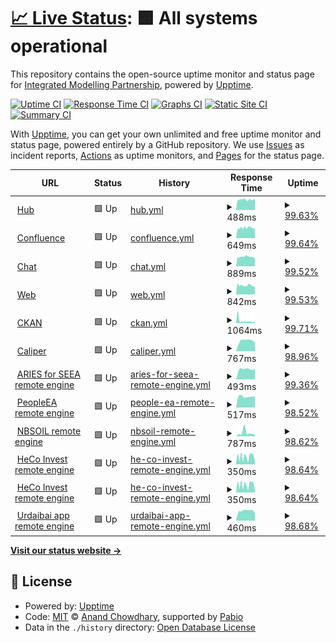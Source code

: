 # [📈 Live Status](https://integratedmodelling.github.io/upptime): <!--live status--> **🟩 All systems operational**

This repository contains the open-source uptime monitor and status page for [Integrated Modelling Partnership](https://integratedmodelling.org), powered by [Upptime](https://github.com/upptime/upptime).

[![Uptime CI](https://github.com/integratedmodelling/upptime/workflows/Uptime%20CI/badge.svg)](https://github.com/integratedmodelling/upptime/actions?query=workflow%3A%22Uptime+CI%22)
[![Response Time CI](https://github.com/integratedmodelling/upptime/workflows/Response%20Time%20CI/badge.svg)](https://github.com/integratedmodelling/upptime/actions?query=workflow%3A%22Response+Time+CI%22)
[![Graphs CI](https://github.com/integratedmodelling/upptime/workflows/Graphs%20CI/badge.svg)](https://github.com/integratedmodelling/upptime/actions?query=workflow%3A%22Graphs+CI%22)
[![Static Site CI](https://github.com/integratedmodelling/upptime/workflows/Static%20Site%20CI/badge.svg)](https://github.com/integratedmodelling/upptime/actions?query=workflow%3A%22Static+Site+CI%22)
[![Summary CI](https://github.com/integratedmodelling/upptime/workflows/Summary%20CI/badge.svg)](https://github.com/integratedmodelling/upptime/actions?query=workflow%3A%22Summary+CI%22)

With [Upptime](https://upptime.js.org), you can get your own unlimited and free uptime monitor and status page, powered entirely by a GitHub repository. We use [Issues](https://github.com/integratedmodelling/upptime/issues) as incident reports, [Actions](https://github.com/integratedmodelling/upptime/actions) as uptime monitors, and [Pages](https://integratedmodelling.github.io/upptime) for the status page.

<!--start: status pages-->
<!-- This summary is generated by Upptime (https://github.com/upptime/upptime) -->
<!-- Do not edit this manually, your changes will be overwritten -->
<!-- prettier-ignore -->
| URL | Status | History | Response Time | Uptime |
| --- | ------ | ------- | ------------- | ------ |
| <img alt="" src="https://icons.duckduckgo.com/ip3/integratedmodelling.org.ico" height="13"> [Hub](https://integratedmodelling.org/hub/) | 🟩 Up | [hub.yml](https://github.com/integratedmodelling/upptime/commits/HEAD/history/hub.yml) | <details><summary><img alt="Response time graph" src="./graphs/hub/response-time-week.png" height="20"> 488ms</summary><br><a href="https://status.integratedmodelling.org/history/hub"><img alt="Response time 507" src="https://img.shields.io/endpoint?url=https%3A%2F%2Fraw.githubusercontent.com%2Fintegratedmodelling%2Fupptime%2FHEAD%2Fapi%2Fhub%2Fresponse-time.json"></a><br><a href="https://status.integratedmodelling.org/history/hub"><img alt="24-hour response time 515" src="https://img.shields.io/endpoint?url=https%3A%2F%2Fraw.githubusercontent.com%2Fintegratedmodelling%2Fupptime%2FHEAD%2Fapi%2Fhub%2Fresponse-time-day.json"></a><br><a href="https://status.integratedmodelling.org/history/hub"><img alt="7-day response time 488" src="https://img.shields.io/endpoint?url=https%3A%2F%2Fraw.githubusercontent.com%2Fintegratedmodelling%2Fupptime%2FHEAD%2Fapi%2Fhub%2Fresponse-time-week.json"></a><br><a href="https://status.integratedmodelling.org/history/hub"><img alt="30-day response time 507" src="https://img.shields.io/endpoint?url=https%3A%2F%2Fraw.githubusercontent.com%2Fintegratedmodelling%2Fupptime%2FHEAD%2Fapi%2Fhub%2Fresponse-time-month.json"></a><br><a href="https://status.integratedmodelling.org/history/hub"><img alt="1-year response time 507" src="https://img.shields.io/endpoint?url=https%3A%2F%2Fraw.githubusercontent.com%2Fintegratedmodelling%2Fupptime%2FHEAD%2Fapi%2Fhub%2Fresponse-time-year.json"></a></details> | <details><summary><a href="https://status.integratedmodelling.org/history/hub">99.63%</a></summary><a href="https://status.integratedmodelling.org/history/hub"><img alt="All-time uptime 99.66%" src="https://img.shields.io/endpoint?url=https%3A%2F%2Fraw.githubusercontent.com%2Fintegratedmodelling%2Fupptime%2FHEAD%2Fapi%2Fhub%2Fuptime.json"></a><br><a href="https://status.integratedmodelling.org/history/hub"><img alt="24-hour uptime 100.00%" src="https://img.shields.io/endpoint?url=https%3A%2F%2Fraw.githubusercontent.com%2Fintegratedmodelling%2Fupptime%2FHEAD%2Fapi%2Fhub%2Fuptime-day.json"></a><br><a href="https://status.integratedmodelling.org/history/hub"><img alt="7-day uptime 99.63%" src="https://img.shields.io/endpoint?url=https%3A%2F%2Fraw.githubusercontent.com%2Fintegratedmodelling%2Fupptime%2FHEAD%2Fapi%2Fhub%2Fuptime-week.json"></a><br><a href="https://status.integratedmodelling.org/history/hub"><img alt="30-day uptime 99.66%" src="https://img.shields.io/endpoint?url=https%3A%2F%2Fraw.githubusercontent.com%2Fintegratedmodelling%2Fupptime%2FHEAD%2Fapi%2Fhub%2Fuptime-month.json"></a><br><a href="https://status.integratedmodelling.org/history/hub"><img alt="1-year uptime 99.66%" src="https://img.shields.io/endpoint?url=https%3A%2F%2Fraw.githubusercontent.com%2Fintegratedmodelling%2Fupptime%2FHEAD%2Fapi%2Fhub%2Fuptime-year.json"></a></details>
| <img alt="" src="https://icons.duckduckgo.com/ip3/confluence.integratedmodelling.org.ico" height="13"> [Confluence](https://confluence.integratedmodelling.org/) | 🟩 Up | [confluence.yml](https://github.com/integratedmodelling/upptime/commits/HEAD/history/confluence.yml) | <details><summary><img alt="Response time graph" src="./graphs/confluence/response-time-week.png" height="20"> 649ms</summary><br><a href="https://status.integratedmodelling.org/history/confluence"><img alt="Response time 663" src="https://img.shields.io/endpoint?url=https%3A%2F%2Fraw.githubusercontent.com%2Fintegratedmodelling%2Fupptime%2FHEAD%2Fapi%2Fconfluence%2Fresponse-time.json"></a><br><a href="https://status.integratedmodelling.org/history/confluence"><img alt="24-hour response time 602" src="https://img.shields.io/endpoint?url=https%3A%2F%2Fraw.githubusercontent.com%2Fintegratedmodelling%2Fupptime%2FHEAD%2Fapi%2Fconfluence%2Fresponse-time-day.json"></a><br><a href="https://status.integratedmodelling.org/history/confluence"><img alt="7-day response time 649" src="https://img.shields.io/endpoint?url=https%3A%2F%2Fraw.githubusercontent.com%2Fintegratedmodelling%2Fupptime%2FHEAD%2Fapi%2Fconfluence%2Fresponse-time-week.json"></a><br><a href="https://status.integratedmodelling.org/history/confluence"><img alt="30-day response time 663" src="https://img.shields.io/endpoint?url=https%3A%2F%2Fraw.githubusercontent.com%2Fintegratedmodelling%2Fupptime%2FHEAD%2Fapi%2Fconfluence%2Fresponse-time-month.json"></a><br><a href="https://status.integratedmodelling.org/history/confluence"><img alt="1-year response time 663" src="https://img.shields.io/endpoint?url=https%3A%2F%2Fraw.githubusercontent.com%2Fintegratedmodelling%2Fupptime%2FHEAD%2Fapi%2Fconfluence%2Fresponse-time-year.json"></a></details> | <details><summary><a href="https://status.integratedmodelling.org/history/confluence">99.64%</a></summary><a href="https://status.integratedmodelling.org/history/confluence"><img alt="All-time uptime 99.67%" src="https://img.shields.io/endpoint?url=https%3A%2F%2Fraw.githubusercontent.com%2Fintegratedmodelling%2Fupptime%2FHEAD%2Fapi%2Fconfluence%2Fuptime.json"></a><br><a href="https://status.integratedmodelling.org/history/confluence"><img alt="24-hour uptime 100.00%" src="https://img.shields.io/endpoint?url=https%3A%2F%2Fraw.githubusercontent.com%2Fintegratedmodelling%2Fupptime%2FHEAD%2Fapi%2Fconfluence%2Fuptime-day.json"></a><br><a href="https://status.integratedmodelling.org/history/confluence"><img alt="7-day uptime 99.64%" src="https://img.shields.io/endpoint?url=https%3A%2F%2Fraw.githubusercontent.com%2Fintegratedmodelling%2Fupptime%2FHEAD%2Fapi%2Fconfluence%2Fuptime-week.json"></a><br><a href="https://status.integratedmodelling.org/history/confluence"><img alt="30-day uptime 99.67%" src="https://img.shields.io/endpoint?url=https%3A%2F%2Fraw.githubusercontent.com%2Fintegratedmodelling%2Fupptime%2FHEAD%2Fapi%2Fconfluence%2Fuptime-month.json"></a><br><a href="https://status.integratedmodelling.org/history/confluence"><img alt="1-year uptime 99.67%" src="https://img.shields.io/endpoint?url=https%3A%2F%2Fraw.githubusercontent.com%2Fintegratedmodelling%2Fupptime%2FHEAD%2Fapi%2Fconfluence%2Fuptime-year.json"></a></details>
| <img alt="" src="https://icons.duckduckgo.com/ip3/chat.integratedmodelling.org.ico" height="13"> [Chat](https://chat.integratedmodelling.org/) | 🟩 Up | [chat.yml](https://github.com/integratedmodelling/upptime/commits/HEAD/history/chat.yml) | <details><summary><img alt="Response time graph" src="./graphs/chat/response-time-week.png" height="20"> 889ms</summary><br><a href="https://status.integratedmodelling.org/history/chat"><img alt="Response time 923" src="https://img.shields.io/endpoint?url=https%3A%2F%2Fraw.githubusercontent.com%2Fintegratedmodelling%2Fupptime%2FHEAD%2Fapi%2Fchat%2Fresponse-time.json"></a><br><a href="https://status.integratedmodelling.org/history/chat"><img alt="24-hour response time 743" src="https://img.shields.io/endpoint?url=https%3A%2F%2Fraw.githubusercontent.com%2Fintegratedmodelling%2Fupptime%2FHEAD%2Fapi%2Fchat%2Fresponse-time-day.json"></a><br><a href="https://status.integratedmodelling.org/history/chat"><img alt="7-day response time 889" src="https://img.shields.io/endpoint?url=https%3A%2F%2Fraw.githubusercontent.com%2Fintegratedmodelling%2Fupptime%2FHEAD%2Fapi%2Fchat%2Fresponse-time-week.json"></a><br><a href="https://status.integratedmodelling.org/history/chat"><img alt="30-day response time 923" src="https://img.shields.io/endpoint?url=https%3A%2F%2Fraw.githubusercontent.com%2Fintegratedmodelling%2Fupptime%2FHEAD%2Fapi%2Fchat%2Fresponse-time-month.json"></a><br><a href="https://status.integratedmodelling.org/history/chat"><img alt="1-year response time 923" src="https://img.shields.io/endpoint?url=https%3A%2F%2Fraw.githubusercontent.com%2Fintegratedmodelling%2Fupptime%2FHEAD%2Fapi%2Fchat%2Fresponse-time-year.json"></a></details> | <details><summary><a href="https://status.integratedmodelling.org/history/chat">99.52%</a></summary><a href="https://status.integratedmodelling.org/history/chat"><img alt="All-time uptime 99.55%" src="https://img.shields.io/endpoint?url=https%3A%2F%2Fraw.githubusercontent.com%2Fintegratedmodelling%2Fupptime%2FHEAD%2Fapi%2Fchat%2Fuptime.json"></a><br><a href="https://status.integratedmodelling.org/history/chat"><img alt="24-hour uptime 100.00%" src="https://img.shields.io/endpoint?url=https%3A%2F%2Fraw.githubusercontent.com%2Fintegratedmodelling%2Fupptime%2FHEAD%2Fapi%2Fchat%2Fuptime-day.json"></a><br><a href="https://status.integratedmodelling.org/history/chat"><img alt="7-day uptime 99.52%" src="https://img.shields.io/endpoint?url=https%3A%2F%2Fraw.githubusercontent.com%2Fintegratedmodelling%2Fupptime%2FHEAD%2Fapi%2Fchat%2Fuptime-week.json"></a><br><a href="https://status.integratedmodelling.org/history/chat"><img alt="30-day uptime 99.55%" src="https://img.shields.io/endpoint?url=https%3A%2F%2Fraw.githubusercontent.com%2Fintegratedmodelling%2Fupptime%2FHEAD%2Fapi%2Fchat%2Fuptime-month.json"></a><br><a href="https://status.integratedmodelling.org/history/chat"><img alt="1-year uptime 99.55%" src="https://img.shields.io/endpoint?url=https%3A%2F%2Fraw.githubusercontent.com%2Fintegratedmodelling%2Fupptime%2FHEAD%2Fapi%2Fchat%2Fuptime-year.json"></a></details>
| <img alt="" src="https://icons.duckduckgo.com/ip3/klab.integratedmodelling.org.ico" height="13"> [Web](https://klab.integratedmodelling.org/) | 🟩 Up | [web.yml](https://github.com/integratedmodelling/upptime/commits/HEAD/history/web.yml) | <details><summary><img alt="Response time graph" src="./graphs/web/response-time-week.png" height="20"> 842ms</summary><br><a href="https://status.integratedmodelling.org/history/web"><img alt="Response time 848" src="https://img.shields.io/endpoint?url=https%3A%2F%2Fraw.githubusercontent.com%2Fintegratedmodelling%2Fupptime%2FHEAD%2Fapi%2Fweb%2Fresponse-time.json"></a><br><a href="https://status.integratedmodelling.org/history/web"><img alt="24-hour response time 770" src="https://img.shields.io/endpoint?url=https%3A%2F%2Fraw.githubusercontent.com%2Fintegratedmodelling%2Fupptime%2FHEAD%2Fapi%2Fweb%2Fresponse-time-day.json"></a><br><a href="https://status.integratedmodelling.org/history/web"><img alt="7-day response time 842" src="https://img.shields.io/endpoint?url=https%3A%2F%2Fraw.githubusercontent.com%2Fintegratedmodelling%2Fupptime%2FHEAD%2Fapi%2Fweb%2Fresponse-time-week.json"></a><br><a href="https://status.integratedmodelling.org/history/web"><img alt="30-day response time 848" src="https://img.shields.io/endpoint?url=https%3A%2F%2Fraw.githubusercontent.com%2Fintegratedmodelling%2Fupptime%2FHEAD%2Fapi%2Fweb%2Fresponse-time-month.json"></a><br><a href="https://status.integratedmodelling.org/history/web"><img alt="1-year response time 848" src="https://img.shields.io/endpoint?url=https%3A%2F%2Fraw.githubusercontent.com%2Fintegratedmodelling%2Fupptime%2FHEAD%2Fapi%2Fweb%2Fresponse-time-year.json"></a></details> | <details><summary><a href="https://status.integratedmodelling.org/history/web">99.53%</a></summary><a href="https://status.integratedmodelling.org/history/web"><img alt="All-time uptime 99.55%" src="https://img.shields.io/endpoint?url=https%3A%2F%2Fraw.githubusercontent.com%2Fintegratedmodelling%2Fupptime%2FHEAD%2Fapi%2Fweb%2Fuptime.json"></a><br><a href="https://status.integratedmodelling.org/history/web"><img alt="24-hour uptime 100.00%" src="https://img.shields.io/endpoint?url=https%3A%2F%2Fraw.githubusercontent.com%2Fintegratedmodelling%2Fupptime%2FHEAD%2Fapi%2Fweb%2Fuptime-day.json"></a><br><a href="https://status.integratedmodelling.org/history/web"><img alt="7-day uptime 99.53%" src="https://img.shields.io/endpoint?url=https%3A%2F%2Fraw.githubusercontent.com%2Fintegratedmodelling%2Fupptime%2FHEAD%2Fapi%2Fweb%2Fuptime-week.json"></a><br><a href="https://status.integratedmodelling.org/history/web"><img alt="30-day uptime 99.55%" src="https://img.shields.io/endpoint?url=https%3A%2F%2Fraw.githubusercontent.com%2Fintegratedmodelling%2Fupptime%2FHEAD%2Fapi%2Fweb%2Fuptime-month.json"></a><br><a href="https://status.integratedmodelling.org/history/web"><img alt="1-year uptime 99.55%" src="https://img.shields.io/endpoint?url=https%3A%2F%2Fraw.githubusercontent.com%2Fintegratedmodelling%2Fupptime%2FHEAD%2Fapi%2Fweb%2Fuptime-year.json"></a></details>
| <img alt="" src="https://icons.duckduckgo.com/ip3/data.integratedmodelling.org.ico" height="13"> [CKAN](https://data.integratedmodelling.org/) | 🟩 Up | [ckan.yml](https://github.com/integratedmodelling/upptime/commits/HEAD/history/ckan.yml) | <details><summary><img alt="Response time graph" src="./graphs/ckan/response-time-week.png" height="20"> 1064ms</summary><br><a href="https://status.integratedmodelling.org/history/ckan"><img alt="Response time 946" src="https://img.shields.io/endpoint?url=https%3A%2F%2Fraw.githubusercontent.com%2Fintegratedmodelling%2Fupptime%2FHEAD%2Fapi%2Fckan%2Fresponse-time.json"></a><br><a href="https://status.integratedmodelling.org/history/ckan"><img alt="24-hour response time 630" src="https://img.shields.io/endpoint?url=https%3A%2F%2Fraw.githubusercontent.com%2Fintegratedmodelling%2Fupptime%2FHEAD%2Fapi%2Fckan%2Fresponse-time-day.json"></a><br><a href="https://status.integratedmodelling.org/history/ckan"><img alt="7-day response time 1064" src="https://img.shields.io/endpoint?url=https%3A%2F%2Fraw.githubusercontent.com%2Fintegratedmodelling%2Fupptime%2FHEAD%2Fapi%2Fckan%2Fresponse-time-week.json"></a><br><a href="https://status.integratedmodelling.org/history/ckan"><img alt="30-day response time 946" src="https://img.shields.io/endpoint?url=https%3A%2F%2Fraw.githubusercontent.com%2Fintegratedmodelling%2Fupptime%2FHEAD%2Fapi%2Fckan%2Fresponse-time-month.json"></a><br><a href="https://status.integratedmodelling.org/history/ckan"><img alt="1-year response time 946" src="https://img.shields.io/endpoint?url=https%3A%2F%2Fraw.githubusercontent.com%2Fintegratedmodelling%2Fupptime%2FHEAD%2Fapi%2Fckan%2Fresponse-time-year.json"></a></details> | <details><summary><a href="https://status.integratedmodelling.org/history/ckan">99.71%</a></summary><a href="https://status.integratedmodelling.org/history/ckan"><img alt="All-time uptime 99.72%" src="https://img.shields.io/endpoint?url=https%3A%2F%2Fraw.githubusercontent.com%2Fintegratedmodelling%2Fupptime%2FHEAD%2Fapi%2Fckan%2Fuptime.json"></a><br><a href="https://status.integratedmodelling.org/history/ckan"><img alt="24-hour uptime 100.00%" src="https://img.shields.io/endpoint?url=https%3A%2F%2Fraw.githubusercontent.com%2Fintegratedmodelling%2Fupptime%2FHEAD%2Fapi%2Fckan%2Fuptime-day.json"></a><br><a href="https://status.integratedmodelling.org/history/ckan"><img alt="7-day uptime 99.71%" src="https://img.shields.io/endpoint?url=https%3A%2F%2Fraw.githubusercontent.com%2Fintegratedmodelling%2Fupptime%2FHEAD%2Fapi%2Fckan%2Fuptime-week.json"></a><br><a href="https://status.integratedmodelling.org/history/ckan"><img alt="30-day uptime 99.72%" src="https://img.shields.io/endpoint?url=https%3A%2F%2Fraw.githubusercontent.com%2Fintegratedmodelling%2Fupptime%2FHEAD%2Fapi%2Fckan%2Fuptime-month.json"></a><br><a href="https://status.integratedmodelling.org/history/ckan"><img alt="1-year uptime 99.72%" src="https://img.shields.io/endpoint?url=https%3A%2F%2Fraw.githubusercontent.com%2Fintegratedmodelling%2Fupptime%2FHEAD%2Fapi%2Fckan%2Fuptime-year.json"></a></details>
| <img alt="" src="https://icons.duckduckgo.com/ip3/caliper.integratedmodelling.org.ico" height="13"> [Caliper](https://caliper.integratedmodelling.org/caliper/browse/showvoc) | 🟩 Up | [caliper.yml](https://github.com/integratedmodelling/upptime/commits/HEAD/history/caliper.yml) | <details><summary><img alt="Response time graph" src="./graphs/caliper/response-time-week.png" height="20"> 767ms</summary><br><a href="https://status.integratedmodelling.org/history/caliper"><img alt="Response time 767" src="https://img.shields.io/endpoint?url=https%3A%2F%2Fraw.githubusercontent.com%2Fintegratedmodelling%2Fupptime%2FHEAD%2Fapi%2Fcaliper%2Fresponse-time.json"></a><br><a href="https://status.integratedmodelling.org/history/caliper"><img alt="24-hour response time 645" src="https://img.shields.io/endpoint?url=https%3A%2F%2Fraw.githubusercontent.com%2Fintegratedmodelling%2Fupptime%2FHEAD%2Fapi%2Fcaliper%2Fresponse-time-day.json"></a><br><a href="https://status.integratedmodelling.org/history/caliper"><img alt="7-day response time 767" src="https://img.shields.io/endpoint?url=https%3A%2F%2Fraw.githubusercontent.com%2Fintegratedmodelling%2Fupptime%2FHEAD%2Fapi%2Fcaliper%2Fresponse-time-week.json"></a><br><a href="https://status.integratedmodelling.org/history/caliper"><img alt="30-day response time 767" src="https://img.shields.io/endpoint?url=https%3A%2F%2Fraw.githubusercontent.com%2Fintegratedmodelling%2Fupptime%2FHEAD%2Fapi%2Fcaliper%2Fresponse-time-month.json"></a><br><a href="https://status.integratedmodelling.org/history/caliper"><img alt="1-year response time 767" src="https://img.shields.io/endpoint?url=https%3A%2F%2Fraw.githubusercontent.com%2Fintegratedmodelling%2Fupptime%2FHEAD%2Fapi%2Fcaliper%2Fresponse-time-year.json"></a></details> | <details><summary><a href="https://status.integratedmodelling.org/history/caliper">98.96%</a></summary><a href="https://status.integratedmodelling.org/history/caliper"><img alt="All-time uptime 98.96%" src="https://img.shields.io/endpoint?url=https%3A%2F%2Fraw.githubusercontent.com%2Fintegratedmodelling%2Fupptime%2FHEAD%2Fapi%2Fcaliper%2Fuptime.json"></a><br><a href="https://status.integratedmodelling.org/history/caliper"><img alt="24-hour uptime 100.00%" src="https://img.shields.io/endpoint?url=https%3A%2F%2Fraw.githubusercontent.com%2Fintegratedmodelling%2Fupptime%2FHEAD%2Fapi%2Fcaliper%2Fuptime-day.json"></a><br><a href="https://status.integratedmodelling.org/history/caliper"><img alt="7-day uptime 98.96%" src="https://img.shields.io/endpoint?url=https%3A%2F%2Fraw.githubusercontent.com%2Fintegratedmodelling%2Fupptime%2FHEAD%2Fapi%2Fcaliper%2Fuptime-week.json"></a><br><a href="https://status.integratedmodelling.org/history/caliper"><img alt="30-day uptime 98.96%" src="https://img.shields.io/endpoint?url=https%3A%2F%2Fraw.githubusercontent.com%2Fintegratedmodelling%2Fupptime%2FHEAD%2Fapi%2Fcaliper%2Fuptime-month.json"></a><br><a href="https://status.integratedmodelling.org/history/caliper"><img alt="1-year uptime 98.96%" src="https://img.shields.io/endpoint?url=https%3A%2F%2Fraw.githubusercontent.com%2Fintegratedmodelling%2Fupptime%2FHEAD%2Fapi%2Fcaliper%2Fuptime-year.json"></a></details>
| <img alt="" src="https://icons.duckduckgo.com/ip3/klab.officialstatistics.org.ico" height="13"> [ARIES for SEEA remote engine](https://klab.officialstatistics.org/modeler/) | 🟩 Up | [aries-for-seea-remote-engine.yml](https://github.com/integratedmodelling/upptime/commits/HEAD/history/aries-for-seea-remote-engine.yml) | <details><summary><img alt="Response time graph" src="./graphs/aries-for-seea-remote-engine/response-time-week.png" height="20"> 493ms</summary><br><a href="https://status.integratedmodelling.org/history/aries-for-seea-remote-engine"><img alt="Response time 493" src="https://img.shields.io/endpoint?url=https%3A%2F%2Fraw.githubusercontent.com%2Fintegratedmodelling%2Fupptime%2FHEAD%2Fapi%2Faries-for-seea-remote-engine%2Fresponse-time.json"></a><br><a href="https://status.integratedmodelling.org/history/aries-for-seea-remote-engine"><img alt="24-hour response time 490" src="https://img.shields.io/endpoint?url=https%3A%2F%2Fraw.githubusercontent.com%2Fintegratedmodelling%2Fupptime%2FHEAD%2Fapi%2Faries-for-seea-remote-engine%2Fresponse-time-day.json"></a><br><a href="https://status.integratedmodelling.org/history/aries-for-seea-remote-engine"><img alt="7-day response time 493" src="https://img.shields.io/endpoint?url=https%3A%2F%2Fraw.githubusercontent.com%2Fintegratedmodelling%2Fupptime%2FHEAD%2Fapi%2Faries-for-seea-remote-engine%2Fresponse-time-week.json"></a><br><a href="https://status.integratedmodelling.org/history/aries-for-seea-remote-engine"><img alt="30-day response time 493" src="https://img.shields.io/endpoint?url=https%3A%2F%2Fraw.githubusercontent.com%2Fintegratedmodelling%2Fupptime%2FHEAD%2Fapi%2Faries-for-seea-remote-engine%2Fresponse-time-month.json"></a><br><a href="https://status.integratedmodelling.org/history/aries-for-seea-remote-engine"><img alt="1-year response time 493" src="https://img.shields.io/endpoint?url=https%3A%2F%2Fraw.githubusercontent.com%2Fintegratedmodelling%2Fupptime%2FHEAD%2Fapi%2Faries-for-seea-remote-engine%2Fresponse-time-year.json"></a></details> | <details><summary><a href="https://status.integratedmodelling.org/history/aries-for-seea-remote-engine">99.36%</a></summary><a href="https://status.integratedmodelling.org/history/aries-for-seea-remote-engine"><img alt="All-time uptime 99.36%" src="https://img.shields.io/endpoint?url=https%3A%2F%2Fraw.githubusercontent.com%2Fintegratedmodelling%2Fupptime%2FHEAD%2Fapi%2Faries-for-seea-remote-engine%2Fuptime.json"></a><br><a href="https://status.integratedmodelling.org/history/aries-for-seea-remote-engine"><img alt="24-hour uptime 100.00%" src="https://img.shields.io/endpoint?url=https%3A%2F%2Fraw.githubusercontent.com%2Fintegratedmodelling%2Fupptime%2FHEAD%2Fapi%2Faries-for-seea-remote-engine%2Fuptime-day.json"></a><br><a href="https://status.integratedmodelling.org/history/aries-for-seea-remote-engine"><img alt="7-day uptime 99.36%" src="https://img.shields.io/endpoint?url=https%3A%2F%2Fraw.githubusercontent.com%2Fintegratedmodelling%2Fupptime%2FHEAD%2Fapi%2Faries-for-seea-remote-engine%2Fuptime-week.json"></a><br><a href="https://status.integratedmodelling.org/history/aries-for-seea-remote-engine"><img alt="30-day uptime 99.36%" src="https://img.shields.io/endpoint?url=https%3A%2F%2Fraw.githubusercontent.com%2Fintegratedmodelling%2Fupptime%2FHEAD%2Fapi%2Faries-for-seea-remote-engine%2Fuptime-month.json"></a><br><a href="https://status.integratedmodelling.org/history/aries-for-seea-remote-engine"><img alt="1-year uptime 99.36%" src="https://img.shields.io/endpoint?url=https%3A%2F%2Fraw.githubusercontent.com%2Fintegratedmodelling%2Fupptime%2FHEAD%2Fapi%2Faries-for-seea-remote-engine%2Fuptime-year.json"></a></details>
| <img alt="" src="https://icons.duckduckgo.com/ip3/peopleea.integratedmodelling.org.ico" height="13"> [PeopleEA remote engine](https://peopleea.integratedmodelling.org/modeler/) | 🟩 Up | [people-ea-remote-engine.yml](https://github.com/integratedmodelling/upptime/commits/HEAD/history/people-ea-remote-engine.yml) | <details><summary><img alt="Response time graph" src="./graphs/people-ea-remote-engine/response-time-week.png" height="20"> 517ms</summary><br><a href="https://status.integratedmodelling.org/history/people-ea-remote-engine"><img alt="Response time 517" src="https://img.shields.io/endpoint?url=https%3A%2F%2Fraw.githubusercontent.com%2Fintegratedmodelling%2Fupptime%2FHEAD%2Fapi%2Fpeople-ea-remote-engine%2Fresponse-time.json"></a><br><a href="https://status.integratedmodelling.org/history/people-ea-remote-engine"><img alt="24-hour response time 510" src="https://img.shields.io/endpoint?url=https%3A%2F%2Fraw.githubusercontent.com%2Fintegratedmodelling%2Fupptime%2FHEAD%2Fapi%2Fpeople-ea-remote-engine%2Fresponse-time-day.json"></a><br><a href="https://status.integratedmodelling.org/history/people-ea-remote-engine"><img alt="7-day response time 517" src="https://img.shields.io/endpoint?url=https%3A%2F%2Fraw.githubusercontent.com%2Fintegratedmodelling%2Fupptime%2FHEAD%2Fapi%2Fpeople-ea-remote-engine%2Fresponse-time-week.json"></a><br><a href="https://status.integratedmodelling.org/history/people-ea-remote-engine"><img alt="30-day response time 517" src="https://img.shields.io/endpoint?url=https%3A%2F%2Fraw.githubusercontent.com%2Fintegratedmodelling%2Fupptime%2FHEAD%2Fapi%2Fpeople-ea-remote-engine%2Fresponse-time-month.json"></a><br><a href="https://status.integratedmodelling.org/history/people-ea-remote-engine"><img alt="1-year response time 517" src="https://img.shields.io/endpoint?url=https%3A%2F%2Fraw.githubusercontent.com%2Fintegratedmodelling%2Fupptime%2FHEAD%2Fapi%2Fpeople-ea-remote-engine%2Fresponse-time-year.json"></a></details> | <details><summary><a href="https://status.integratedmodelling.org/history/people-ea-remote-engine">98.52%</a></summary><a href="https://status.integratedmodelling.org/history/people-ea-remote-engine"><img alt="All-time uptime 98.52%" src="https://img.shields.io/endpoint?url=https%3A%2F%2Fraw.githubusercontent.com%2Fintegratedmodelling%2Fupptime%2FHEAD%2Fapi%2Fpeople-ea-remote-engine%2Fuptime.json"></a><br><a href="https://status.integratedmodelling.org/history/people-ea-remote-engine"><img alt="24-hour uptime 98.69%" src="https://img.shields.io/endpoint?url=https%3A%2F%2Fraw.githubusercontent.com%2Fintegratedmodelling%2Fupptime%2FHEAD%2Fapi%2Fpeople-ea-remote-engine%2Fuptime-day.json"></a><br><a href="https://status.integratedmodelling.org/history/people-ea-remote-engine"><img alt="7-day uptime 98.52%" src="https://img.shields.io/endpoint?url=https%3A%2F%2Fraw.githubusercontent.com%2Fintegratedmodelling%2Fupptime%2FHEAD%2Fapi%2Fpeople-ea-remote-engine%2Fuptime-week.json"></a><br><a href="https://status.integratedmodelling.org/history/people-ea-remote-engine"><img alt="30-day uptime 98.52%" src="https://img.shields.io/endpoint?url=https%3A%2F%2Fraw.githubusercontent.com%2Fintegratedmodelling%2Fupptime%2FHEAD%2Fapi%2Fpeople-ea-remote-engine%2Fuptime-month.json"></a><br><a href="https://status.integratedmodelling.org/history/people-ea-remote-engine"><img alt="1-year uptime 98.52%" src="https://img.shields.io/endpoint?url=https%3A%2F%2Fraw.githubusercontent.com%2Fintegratedmodelling%2Fupptime%2FHEAD%2Fapi%2Fpeople-ea-remote-engine%2Fuptime-year.json"></a></details>
| <img alt="" src="https://icons.duckduckgo.com/ip3/nbsoil.integratedmodelling.org.ico" height="13"> [NBSOIL remote engine](https://nbsoil.integratedmodelling.org/modeler/) | 🟩 Up | [nbsoil-remote-engine.yml](https://github.com/integratedmodelling/upptime/commits/HEAD/history/nbsoil-remote-engine.yml) | <details><summary><img alt="Response time graph" src="./graphs/nbsoil-remote-engine/response-time-week.png" height="20"> 787ms</summary><br><a href="https://status.integratedmodelling.org/history/nbsoil-remote-engine"><img alt="Response time 787" src="https://img.shields.io/endpoint?url=https%3A%2F%2Fraw.githubusercontent.com%2Fintegratedmodelling%2Fupptime%2FHEAD%2Fapi%2Fnbsoil-remote-engine%2Fresponse-time.json"></a><br><a href="https://status.integratedmodelling.org/history/nbsoil-remote-engine"><img alt="24-hour response time 480" src="https://img.shields.io/endpoint?url=https%3A%2F%2Fraw.githubusercontent.com%2Fintegratedmodelling%2Fupptime%2FHEAD%2Fapi%2Fnbsoil-remote-engine%2Fresponse-time-day.json"></a><br><a href="https://status.integratedmodelling.org/history/nbsoil-remote-engine"><img alt="7-day response time 787" src="https://img.shields.io/endpoint?url=https%3A%2F%2Fraw.githubusercontent.com%2Fintegratedmodelling%2Fupptime%2FHEAD%2Fapi%2Fnbsoil-remote-engine%2Fresponse-time-week.json"></a><br><a href="https://status.integratedmodelling.org/history/nbsoil-remote-engine"><img alt="30-day response time 787" src="https://img.shields.io/endpoint?url=https%3A%2F%2Fraw.githubusercontent.com%2Fintegratedmodelling%2Fupptime%2FHEAD%2Fapi%2Fnbsoil-remote-engine%2Fresponse-time-month.json"></a><br><a href="https://status.integratedmodelling.org/history/nbsoil-remote-engine"><img alt="1-year response time 787" src="https://img.shields.io/endpoint?url=https%3A%2F%2Fraw.githubusercontent.com%2Fintegratedmodelling%2Fupptime%2FHEAD%2Fapi%2Fnbsoil-remote-engine%2Fresponse-time-year.json"></a></details> | <details><summary><a href="https://status.integratedmodelling.org/history/nbsoil-remote-engine">98.62%</a></summary><a href="https://status.integratedmodelling.org/history/nbsoil-remote-engine"><img alt="All-time uptime 98.62%" src="https://img.shields.io/endpoint?url=https%3A%2F%2Fraw.githubusercontent.com%2Fintegratedmodelling%2Fupptime%2FHEAD%2Fapi%2Fnbsoil-remote-engine%2Fuptime.json"></a><br><a href="https://status.integratedmodelling.org/history/nbsoil-remote-engine"><img alt="24-hour uptime 98.69%" src="https://img.shields.io/endpoint?url=https%3A%2F%2Fraw.githubusercontent.com%2Fintegratedmodelling%2Fupptime%2FHEAD%2Fapi%2Fnbsoil-remote-engine%2Fuptime-day.json"></a><br><a href="https://status.integratedmodelling.org/history/nbsoil-remote-engine"><img alt="7-day uptime 98.62%" src="https://img.shields.io/endpoint?url=https%3A%2F%2Fraw.githubusercontent.com%2Fintegratedmodelling%2Fupptime%2FHEAD%2Fapi%2Fnbsoil-remote-engine%2Fuptime-week.json"></a><br><a href="https://status.integratedmodelling.org/history/nbsoil-remote-engine"><img alt="30-day uptime 98.62%" src="https://img.shields.io/endpoint?url=https%3A%2F%2Fraw.githubusercontent.com%2Fintegratedmodelling%2Fupptime%2FHEAD%2Fapi%2Fnbsoil-remote-engine%2Fuptime-month.json"></a><br><a href="https://status.integratedmodelling.org/history/nbsoil-remote-engine"><img alt="1-year uptime 98.62%" src="https://img.shields.io/endpoint?url=https%3A%2F%2Fraw.githubusercontent.com%2Fintegratedmodelling%2Fupptime%2FHEAD%2Fapi%2Fnbsoil-remote-engine%2Fuptime-year.json"></a></details>
| <img alt="" src="https://icons.duckduckgo.com/ip3/hecoinvest.integratedmodelling.org.ico" height="13"> [HeCo Invest remote engine](https://hecoinvest.integratedmodelling.org/modeler/) | 🟩 Up | [he-co-invest-remote-engine.yml](https://github.com/integratedmodelling/upptime/commits/HEAD/history/he-co-invest-remote-engine.yml) | <details><summary><img alt="Response time graph" src="./graphs/he-co-invest-remote-engine/response-time-week.png" height="20"> 350ms</summary><br><a href="https://status.integratedmodelling.org/history/he-co-invest-remote-engine"><img alt="Response time 350" src="https://img.shields.io/endpoint?url=https%3A%2F%2Fraw.githubusercontent.com%2Fintegratedmodelling%2Fupptime%2FHEAD%2Fapi%2Fhe-co-invest-remote-engine%2Fresponse-time.json"></a><br><a href="https://status.integratedmodelling.org/history/he-co-invest-remote-engine"><img alt="24-hour response time 396" src="https://img.shields.io/endpoint?url=https%3A%2F%2Fraw.githubusercontent.com%2Fintegratedmodelling%2Fupptime%2FHEAD%2Fapi%2Fhe-co-invest-remote-engine%2Fresponse-time-day.json"></a><br><a href="https://status.integratedmodelling.org/history/he-co-invest-remote-engine"><img alt="7-day response time 350" src="https://img.shields.io/endpoint?url=https%3A%2F%2Fraw.githubusercontent.com%2Fintegratedmodelling%2Fupptime%2FHEAD%2Fapi%2Fhe-co-invest-remote-engine%2Fresponse-time-week.json"></a><br><a href="https://status.integratedmodelling.org/history/he-co-invest-remote-engine"><img alt="30-day response time 350" src="https://img.shields.io/endpoint?url=https%3A%2F%2Fraw.githubusercontent.com%2Fintegratedmodelling%2Fupptime%2FHEAD%2Fapi%2Fhe-co-invest-remote-engine%2Fresponse-time-month.json"></a><br><a href="https://status.integratedmodelling.org/history/he-co-invest-remote-engine"><img alt="1-year response time 350" src="https://img.shields.io/endpoint?url=https%3A%2F%2Fraw.githubusercontent.com%2Fintegratedmodelling%2Fupptime%2FHEAD%2Fapi%2Fhe-co-invest-remote-engine%2Fresponse-time-year.json"></a></details> | <details><summary><a href="https://status.integratedmodelling.org/history/he-co-invest-remote-engine">98.64%</a></summary><a href="https://status.integratedmodelling.org/history/he-co-invest-remote-engine"><img alt="All-time uptime 98.64%" src="https://img.shields.io/endpoint?url=https%3A%2F%2Fraw.githubusercontent.com%2Fintegratedmodelling%2Fupptime%2FHEAD%2Fapi%2Fhe-co-invest-remote-engine%2Fuptime.json"></a><br><a href="https://status.integratedmodelling.org/history/he-co-invest-remote-engine"><img alt="24-hour uptime 98.69%" src="https://img.shields.io/endpoint?url=https%3A%2F%2Fraw.githubusercontent.com%2Fintegratedmodelling%2Fupptime%2FHEAD%2Fapi%2Fhe-co-invest-remote-engine%2Fuptime-day.json"></a><br><a href="https://status.integratedmodelling.org/history/he-co-invest-remote-engine"><img alt="7-day uptime 98.64%" src="https://img.shields.io/endpoint?url=https%3A%2F%2Fraw.githubusercontent.com%2Fintegratedmodelling%2Fupptime%2FHEAD%2Fapi%2Fhe-co-invest-remote-engine%2Fuptime-week.json"></a><br><a href="https://status.integratedmodelling.org/history/he-co-invest-remote-engine"><img alt="30-day uptime 98.64%" src="https://img.shields.io/endpoint?url=https%3A%2F%2Fraw.githubusercontent.com%2Fintegratedmodelling%2Fupptime%2FHEAD%2Fapi%2Fhe-co-invest-remote-engine%2Fuptime-month.json"></a><br><a href="https://status.integratedmodelling.org/history/he-co-invest-remote-engine"><img alt="1-year uptime 98.64%" src="https://img.shields.io/endpoint?url=https%3A%2F%2Fraw.githubusercontent.com%2Fintegratedmodelling%2Fupptime%2FHEAD%2Fapi%2Fhe-co-invest-remote-engine%2Fuptime-year.json"></a></details>
| <img alt="" src="https://icons.duckduckgo.com/ip3/hecoinvest.integratedmodelling.org.ico" height="13"> [HeCo Invest remote engine](https://hecoinvest.integratedmodelling.org/modeler/) | 🟩 Up | [he-co-invest-remote-engine.yml](https://github.com/integratedmodelling/upptime/commits/HEAD/history/he-co-invest-remote-engine.yml) | <details><summary><img alt="Response time graph" src="./graphs/he-co-invest-remote-engine/response-time-week.png" height="20"> 350ms</summary><br><a href="https://status.integratedmodelling.org/history/he-co-invest-remote-engine"><img alt="Response time 350" src="https://img.shields.io/endpoint?url=https%3A%2F%2Fraw.githubusercontent.com%2Fintegratedmodelling%2Fupptime%2FHEAD%2Fapi%2Fhe-co-invest-remote-engine%2Fresponse-time.json"></a><br><a href="https://status.integratedmodelling.org/history/he-co-invest-remote-engine"><img alt="24-hour response time 396" src="https://img.shields.io/endpoint?url=https%3A%2F%2Fraw.githubusercontent.com%2Fintegratedmodelling%2Fupptime%2FHEAD%2Fapi%2Fhe-co-invest-remote-engine%2Fresponse-time-day.json"></a><br><a href="https://status.integratedmodelling.org/history/he-co-invest-remote-engine"><img alt="7-day response time 350" src="https://img.shields.io/endpoint?url=https%3A%2F%2Fraw.githubusercontent.com%2Fintegratedmodelling%2Fupptime%2FHEAD%2Fapi%2Fhe-co-invest-remote-engine%2Fresponse-time-week.json"></a><br><a href="https://status.integratedmodelling.org/history/he-co-invest-remote-engine"><img alt="30-day response time 350" src="https://img.shields.io/endpoint?url=https%3A%2F%2Fraw.githubusercontent.com%2Fintegratedmodelling%2Fupptime%2FHEAD%2Fapi%2Fhe-co-invest-remote-engine%2Fresponse-time-month.json"></a><br><a href="https://status.integratedmodelling.org/history/he-co-invest-remote-engine"><img alt="1-year response time 350" src="https://img.shields.io/endpoint?url=https%3A%2F%2Fraw.githubusercontent.com%2Fintegratedmodelling%2Fupptime%2FHEAD%2Fapi%2Fhe-co-invest-remote-engine%2Fresponse-time-year.json"></a></details> | <details><summary><a href="https://status.integratedmodelling.org/history/he-co-invest-remote-engine">98.64%</a></summary><a href="https://status.integratedmodelling.org/history/he-co-invest-remote-engine"><img alt="All-time uptime 98.64%" src="https://img.shields.io/endpoint?url=https%3A%2F%2Fraw.githubusercontent.com%2Fintegratedmodelling%2Fupptime%2FHEAD%2Fapi%2Fhe-co-invest-remote-engine%2Fuptime.json"></a><br><a href="https://status.integratedmodelling.org/history/he-co-invest-remote-engine"><img alt="24-hour uptime 98.69%" src="https://img.shields.io/endpoint?url=https%3A%2F%2Fraw.githubusercontent.com%2Fintegratedmodelling%2Fupptime%2FHEAD%2Fapi%2Fhe-co-invest-remote-engine%2Fuptime-day.json"></a><br><a href="https://status.integratedmodelling.org/history/he-co-invest-remote-engine"><img alt="7-day uptime 98.64%" src="https://img.shields.io/endpoint?url=https%3A%2F%2Fraw.githubusercontent.com%2Fintegratedmodelling%2Fupptime%2FHEAD%2Fapi%2Fhe-co-invest-remote-engine%2Fuptime-week.json"></a><br><a href="https://status.integratedmodelling.org/history/he-co-invest-remote-engine"><img alt="30-day uptime 98.64%" src="https://img.shields.io/endpoint?url=https%3A%2F%2Fraw.githubusercontent.com%2Fintegratedmodelling%2Fupptime%2FHEAD%2Fapi%2Fhe-co-invest-remote-engine%2Fuptime-month.json"></a><br><a href="https://status.integratedmodelling.org/history/he-co-invest-remote-engine"><img alt="1-year uptime 98.64%" src="https://img.shields.io/endpoint?url=https%3A%2F%2Fraw.githubusercontent.com%2Fintegratedmodelling%2Fupptime%2FHEAD%2Fapi%2Fhe-co-invest-remote-engine%2Fuptime-year.json"></a></details>
| <img alt="" src="https://icons.duckduckgo.com/ip3/euskadi.integratedmodelling.org.ico" height="13"> [Urdaibai app remote engine](https://euskadi.integratedmodelling.org/modeler/?app=urdaibai.en) | 🟩 Up | [urdaibai-app-remote-engine.yml](https://github.com/integratedmodelling/upptime/commits/HEAD/history/urdaibai-app-remote-engine.yml) | <details><summary><img alt="Response time graph" src="./graphs/urdaibai-app-remote-engine/response-time-week.png" height="20"> 460ms</summary><br><a href="https://status.integratedmodelling.org/history/urdaibai-app-remote-engine"><img alt="Response time 460" src="https://img.shields.io/endpoint?url=https%3A%2F%2Fraw.githubusercontent.com%2Fintegratedmodelling%2Fupptime%2FHEAD%2Fapi%2Furdaibai-app-remote-engine%2Fresponse-time.json"></a><br><a href="https://status.integratedmodelling.org/history/urdaibai-app-remote-engine"><img alt="24-hour response time 447" src="https://img.shields.io/endpoint?url=https%3A%2F%2Fraw.githubusercontent.com%2Fintegratedmodelling%2Fupptime%2FHEAD%2Fapi%2Furdaibai-app-remote-engine%2Fresponse-time-day.json"></a><br><a href="https://status.integratedmodelling.org/history/urdaibai-app-remote-engine"><img alt="7-day response time 460" src="https://img.shields.io/endpoint?url=https%3A%2F%2Fraw.githubusercontent.com%2Fintegratedmodelling%2Fupptime%2FHEAD%2Fapi%2Furdaibai-app-remote-engine%2Fresponse-time-week.json"></a><br><a href="https://status.integratedmodelling.org/history/urdaibai-app-remote-engine"><img alt="30-day response time 460" src="https://img.shields.io/endpoint?url=https%3A%2F%2Fraw.githubusercontent.com%2Fintegratedmodelling%2Fupptime%2FHEAD%2Fapi%2Furdaibai-app-remote-engine%2Fresponse-time-month.json"></a><br><a href="https://status.integratedmodelling.org/history/urdaibai-app-remote-engine"><img alt="1-year response time 460" src="https://img.shields.io/endpoint?url=https%3A%2F%2Fraw.githubusercontent.com%2Fintegratedmodelling%2Fupptime%2FHEAD%2Fapi%2Furdaibai-app-remote-engine%2Fresponse-time-year.json"></a></details> | <details><summary><a href="https://status.integratedmodelling.org/history/urdaibai-app-remote-engine">98.68%</a></summary><a href="https://status.integratedmodelling.org/history/urdaibai-app-remote-engine"><img alt="All-time uptime 98.68%" src="https://img.shields.io/endpoint?url=https%3A%2F%2Fraw.githubusercontent.com%2Fintegratedmodelling%2Fupptime%2FHEAD%2Fapi%2Furdaibai-app-remote-engine%2Fuptime.json"></a><br><a href="https://status.integratedmodelling.org/history/urdaibai-app-remote-engine"><img alt="24-hour uptime 98.69%" src="https://img.shields.io/endpoint?url=https%3A%2F%2Fraw.githubusercontent.com%2Fintegratedmodelling%2Fupptime%2FHEAD%2Fapi%2Furdaibai-app-remote-engine%2Fuptime-day.json"></a><br><a href="https://status.integratedmodelling.org/history/urdaibai-app-remote-engine"><img alt="7-day uptime 98.68%" src="https://img.shields.io/endpoint?url=https%3A%2F%2Fraw.githubusercontent.com%2Fintegratedmodelling%2Fupptime%2FHEAD%2Fapi%2Furdaibai-app-remote-engine%2Fuptime-week.json"></a><br><a href="https://status.integratedmodelling.org/history/urdaibai-app-remote-engine"><img alt="30-day uptime 98.68%" src="https://img.shields.io/endpoint?url=https%3A%2F%2Fraw.githubusercontent.com%2Fintegratedmodelling%2Fupptime%2FHEAD%2Fapi%2Furdaibai-app-remote-engine%2Fuptime-month.json"></a><br><a href="https://status.integratedmodelling.org/history/urdaibai-app-remote-engine"><img alt="1-year uptime 98.68%" src="https://img.shields.io/endpoint?url=https%3A%2F%2Fraw.githubusercontent.com%2Fintegratedmodelling%2Fupptime%2FHEAD%2Fapi%2Furdaibai-app-remote-engine%2Fuptime-year.json"></a></details>

<!--end: status pages-->

[**Visit our status website →**](https://integratedmodelling.github.io/upptime)

## 📄 License

- Powered by: [Upptime](https://github.com/upptime/upptime)
- Code: [MIT](./LICENSE) © [Anand Chowdhary](https://anandchowdhary.com), supported by [Pabio](https://pabio.com)
- Data in the `./history` directory: [Open Database License](https://opendatacommons.org/licenses/odbl/1-0/)
